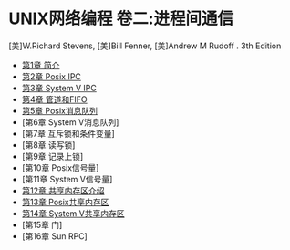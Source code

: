 # UNIX网络编程 卷二:进程间通信

[美]W.Richard Stevens, [美]Bill Fenner, [美]Andrew M Rudoff . 3th Edition

- [第1章 简介](chapter1.md)
- [第2章 Posix IPC](chapter2.md)
- [第3章 System V IPC](chapter3.md)
- [第4章 管道和FIFO](chapter4.md)
- [第5章 Posix消息队列](chapter5.md)
- [第6章 System V消息队列]
- [第7章 互斥锁和条件变量]
- [第8章 读写锁]
- [第9章 记录上锁]
- [第10章 Posix信号量]
- [第11章 System V信号量]
- [第12章 共享内存区介绍](chapter12.md)
- [第13章 Posix共享内存区](chapter13.md)
- [第14章 System V共享内存区](chapter14.md)
- [第15章 门]
- [第16章 Sun RPC]
